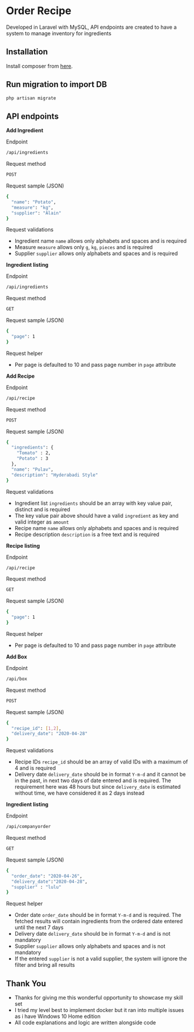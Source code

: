 # Order Recipe

Developed in Laravel with MySQL, API endpoints are created to have a system to manage inventory for ingredients

## Installation

Install composer from [here](https://getcomposer.org/download/).

## Run migration to import DB

```bash
php artisan migrate
```

## API endpoints

**Add Ingredient**

Endpoint

```bash
/api/ingredients
```
Request method
```bash
POST
```

Request sample (JSON)
```bash
{
  "name": "Potato",
  "measure": "kg",
  "supplier": "Alain"
}
```
Request validations

- Ingredient name `name` allows only alphabets and spaces and is required
- Measure `measure` allows only `g`, `kg`, `pieces` and is required
- Supplier `supplier` allows only alphabets and spaces and is required

**Ingredient listing**

Endpoint

```bash
/api/ingredients
```
Request method
```bash
GET
```

Request sample (JSON)
```bash
{
  "page": 1
}
```
Request helper
- Per page is defaulted to 10 and pass page number in `page` attribute

**Add Recipe**

Endpoint

```bash
/api/recipe
```
Request method
```bash
POST
```

Request sample (JSON)
```bash
{
  "ingredients": {
    "Tomato" : 2,
    "Potato" : 3
  },
  "name": "Pulav",
  "description": "Hyderabadi Style"
}
```
Request validations

- Ingredient list `ingredients` should be an array with key value pair, distinct and is required
- The key value pair above should have a valid `ingredient` as key and valid integer as `amount`
- Recipe name `name` allows only alphabets and spaces and is required
- Recipe description `description` is a free text and is required

**Recipe listing**

Endpoint

```bash
/api/recipe
```
Request method
```bash
GET
```

Request sample (JSON)
```bash
{
  "page": 1
}
```

Request helper
- Per page is defaulted to 10 and pass page number in `page` attribute

**Add Box**

Endpoint

```bash
/api/box
```
Request method
```bash
POST
```

Request sample (JSON)
```bash
{
  "recipe_id": [1,2],
  "delivery_date": "2020-04-28"
}
```
Request validations

- Recipe IDs `recipe_id` should be an array of valid IDs with a maximum of 4 and is required
- Delivery date `delivery_date` should be in format `Y-m-d` and it cannot be in the past, in next two days of date entered and is required. The requirement here was 48 hours but since `delivery_date` is estimated without time, we have considered it as 2 days instead

**Ingredient listing**

Endpoint

```bash
/api/companyorder
```
Request method
```bash
GET
```

Request sample (JSON)
```bash
{
  "order_date": "2020-04-26",
  "delivery_date":"2020-04-28",
  "supplier" : "lulu"
}
```

Request helper
- Order date `order_date` should be in format `Y-m-d` and is required. The fetched results will contain ingredients from the ordered date entered until the next 7 days
- Delivery date `delivery_date` should be in format `Y-m-d` and is not mandatory
- Supplier `supplier` allows only alphabets and spaces and is not mandatory
- If the entered `supplier` is not a valid supplier, the system will ignore the filter and bring all results

## Thank You
- Thanks for giving me this wonderful opportunity to showcase my skill set
- I tried my level best to implement docker but it ran into multiple issues as i have Windows 10 Home edition
- All code explanations and logic are written alongside code